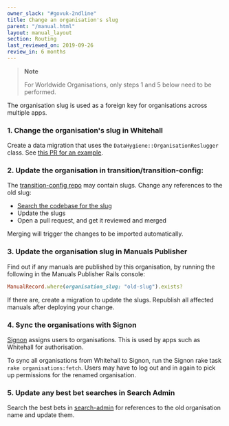 ```yaml
---
owner_slack: "#govuk-2ndline"
title: Change an organisation's slug
parent: "/manual.html"
layout: manual_layout
section: Routing
last_reviewed_on: 2019-09-26
review_in: 6 months
---
```


> **Note**
>
> For Worldwide Organisations, only steps 1 and 5 below need to be performed.

The organisation slug is used as a foreign key for organisations across
multiple apps.

### 1. Change the organisation's slug in Whitehall

Create a data migration that uses the `DataHygiene::OrganisationReslugger`
class.
See [this PR for an example](https://github.com/alphagov/whitehall/pull/2245).

### 2. Update the organisation in transition/transition-config:

The [transition-config repo](https://github.com/alphagov/transition-config) may
contain slugs. Change any references to the old slug:

- [Search the codebase for the slug](https://github.com/alphagov/transition-config/search?utf8=%E2%9C%93&q=old-slug)
- Update the slugs
- Open a pull request, and get it reviewed and merged

Merging will trigger the changes to be imported automatically.

### 3. Update the organisation slug in Manuals Publisher

Find out if any manuals are published by this organisation, by running the
following in the Manuals Publisher Rails console:

```ruby
ManualRecord.where(organisation_slug: "old-slug").exists?
```

If there are, create a migration to update the slugs. Republish all affected
manuals after deploying your change.

### 4. Sync the organisations with Signon

[Signon][signon] assigns users to organisations. This is used by apps such as
Whitehall for authorisation.

To sync all organisations from Whitehall to Signon, run the Signon rake task
`rake organisations:fetch`. Users may have to log out and in again to pick up
permissions for the renamed organisation.

[signon]: https://signon.publishing.service.gov.uk/

### 5. Update any best bet searches in Search Admin

Search the best bets in [search-admin][search-admin] for references to the old
organisation name and update them.

[search-admin]: https://search-admin.publishing.service.gov.uk/
